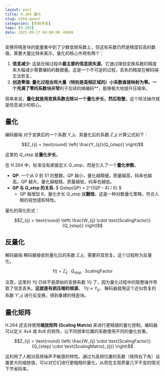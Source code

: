 ```yaml
---
layout: post
title: H.264 量化
slug: h264-quant
categories: [视频开发]
tags: [H.264]
date: 2025-09-17 04:00:00 +0800
---
```


变换将残差块的能量集中到了少数低频系数上，但这些系数仍然是精度较高的数值，需要大量比特来表示。量化的核心作用有两个：

1.  **信息减少**: 这是压缩过程中**最主要的信息损失源**。它通过降低变换系数的精度来大幅减少需要编码的数据量。这是一个不可逆的过程，丢失的精度在解码端无法恢复。
1.  **创造零值: 量化过程会将大量（特别是高频区域的）小系数直接映射为零。一个充满了零的系数块非常**利于后续的熵编码**，能够极大地提升压缩率。

简单来说，**量化就是用变换系数去除以一个量化步长，然后取整**。这个除法操作就是信息减少的核心。

## 量化

编码器端 对于变换后的一个系数 $Y\_{ij}$，其量化后的系数 $Z\_{ij}$ 计算公式如下：

 $$Z_{ij} = \text{round} \left( \frac{Y_{ij}}{Q_{step}} \right)$$

这里的 $Q\_{step}$ 是**量化步长**。

在 H.264 中，标准没有直接定义 $Q\_{step}$，而是引入了一个**量化参数**。

+   **QP**: 一个从 0 到 51 的整数。QP 越小，量化越精细，质量越高，码率也越高。QP 越大，量化越粗糙，质量越低，码率也越低。
+   **QP 与 $Q\_{step}$ 的关系**: $ Qstep(QP) = 2^{(QP - 4) / 6} $
    +   QP 每增加 6，量化步长 $Q\_{step}$ 就**翻倍**。这是一种对数量化策略，符合人眼的视觉感知特性。 




量化的简化形式：

 $$Z_{ij} = \text{round} \left( \frac{W_{ij} \cdot \text{ScalingFactor}}{Q_{step}} \right)$$

## 反量化
解码器端 解码器接收到量化后的系数 $Z\_{ij}$，需要将其恢复。这个过程称为反量化。

 $$ Y{ij} = Z_{ij} \cdot Q_{step} \cdot \text{ScalingFactor}  $$ 



注意，这里的 $Y{ij}$ 已经不是原始的变换系数 $Y{ij}$ 了，因为量化过程中的取整操作导致了信息丢失。**这就是有损压缩的根源**。 $Y{ij} \approx Y_{ij}$， 解码器就用这个近似恢复的系数 $Y'\_{ij}$ 进行反变换，得到重建的残差块。

## 量化矩阵
H.264 还支持使用**缩放矩阵 (Scaling Matrix)** 来进行更精细的量化控制。编码器可以定义 4x4 或 8x8 的矩阵，让不同频率位置的系数使用不同的量化权重。

$$Z_{ij} = \text{round} \left( \frac{W_{ij} \cdot \text{ScalingFactor}}{Q_{step} \cdot \text{ScalingMatrix}_{ij}} \right)$$ 

这利用了人眼对高频噪声不敏感的特性。通过为高频位置的系数（矩阵右下角）设置更大的缩放值，可以对它们进行更粗糙的量化，从而在主观质量几乎不变的情况下节省码率。
